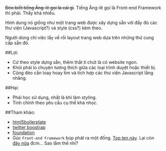 ~~Đéo biết tiếng Ăng-lê gọi là cái gì~~. Tiếng Ăng-lê gọi là Front-end Framework thì phải. Thấy khá nhiều.

Hình dung nó giống như một trang web được xây dựng sẵn với đầy đủ các thư viện (Javascript?) và style (css?) kèm theo.

Người dùng chỉ việc lấy về rồi layout trang web dựa trên những thứ cung cấp sẵn đó.

##Lợi:

- Cứ theo style dựng sẵn, thêm thắt tí chút là có website ngon.
- Khỏi phải lo chuyện tương thích giữa các loại trình duyệt hoặc thiết bị.
- Cũng đéo cần loay hoay tìm và tích hợp các thư viện Javascript lằng nhằng.

##Hại:

- Phải học sử dụng, nhất là khi làm styling.
- Tinh chỉnh theo yêu cầu cụ thể khá nhọc.


##Tham khảo:

- [html5boilerplate]
- [twitter boostrap]
- [foundation]
- Gúc `Front-end Framework` búp phát ra một đống. [Top ten này](http://www.sitepoint.com/top-10-front-end-development-frameworks/). Lại còn [đây nữa](http://www.awwwards.com/what-are-frameworks-22-best-responsive-css-frameworks-for-web-design.html) đcm... Sao lắm thế nhỉ?


[html5boilerplate]: http://html5boilerplate.com/
[twitter boostrap]: http://getbootstrap.com/
[foundation]: http://foundation.zurb.com/

